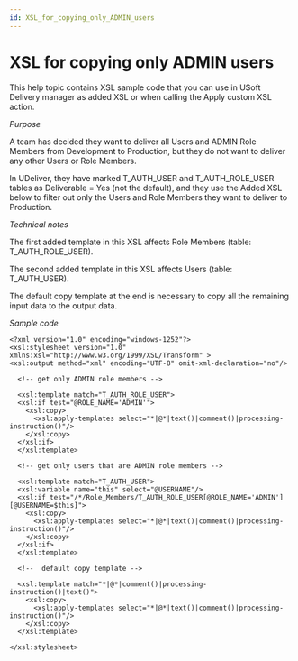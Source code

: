 ```yaml
---
id: XSL_for_copying_only_ADMIN_users
---
```


# XSL for copying only ADMIN users

This help topic contains XSL sample code that you can use in USoft Delivery manager as added XSL or when calling the Apply custom XSL action.

*Purpose*

A team has decided they want to deliver all Users and ADMIN Role Members from Development to Production, but they do not want to deliver any other Users or Role Members.

In UDeliver, they have marked T_AUTH_USER and T_AUTH_ROLE_USER tables as Deliverable = Yes (not the default), and they use the Added XSL below to filter out only the Users and Role Members they want to deliver to Production.

*Technical notes*

The first added template in this XSL affects Role Members (table: T_AUTH_ROLE_USER).

The second added template in this XSL affects Users (table: T_AUTH_USER).

The default copy template at the end is necessary to copy all the remaining input data to the output data.

*Sample code*

```language-xml
<?xml version="1.0" encoding="windows-1252"?>
<xsl:stylesheet version="1.0" xmlns:xsl="http://www.w3.org/1999/XSL/Transform" >
<xsl:output method="xml" encoding="UTF-8" omit-xml-declaration="no"/>

  <!-- get only ADMIN role members -->

  <xsl:template match="T_AUTH_ROLE_USER">
  <xsl:if test="@ROLE_NAME='ADMIN'">
    <xsl:copy>
      <xsl:apply-templates select="*|@*|text()|comment()|processing-instruction()"/>
    </xsl:copy>   
  </xsl:if>
  </xsl:template>

  <!-- get only users that are ADMIN role members -->

  <xsl:template match="T_AUTH_USER">
  <xsl:variable name="this" select="@USERNAME"/>
  <xsl:if test="/*/Role_Members/T_AUTH_ROLE_USER[@ROLE_NAME='ADMIN'][@USERNAME=$this]">
    <xsl:copy>
      <xsl:apply-templates select="*|@*|text()|comment()|processing-instruction()"/>
    </xsl:copy>  
  </xsl:if>	
  </xsl:template>

  <!--  default copy template -->

  <xsl:template match="*|@*|comment()|processing-instruction()|text()">
    <xsl:copy>
      <xsl:apply-templates select="*|@*|text()|comment()|processing-instruction()"/>
    </xsl:copy>
  </xsl:template>

</xsl:stylesheet>
```

 